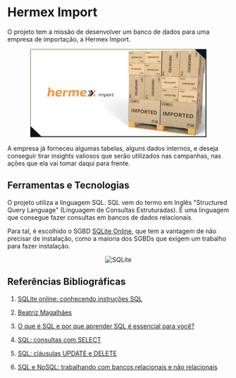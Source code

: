 # Hermex Import
O projeto tem a missão de desenvolver um banco de dados para uma empresa de importação, a Hermex Import.

<div align="center">
  <img src="figs/hermex.png" alt="" width="400" height="200">
  <br>
  <em></em>
</div>

A empresa já forneceu algumas tabelas, alguns dados internos, e deseja conseguir tirar insights valiosos que serão utilizados nas campanhas, nas ações que ela vai tomar daqui para frente.


## Ferramentas e Tecnologias
O projeto utiliza a linguagem SQL. SQL vem do termo em Inglês "Structured Query Language" (Linguagem de Consultas Estruturadas). É uma linguagem que consegue fazer consultas em bancos de dados relacionais.

Para tal, é escolhido o SGBD [SQLite Online](sqliteonline.com), que tem a vantagem de não precisar de instalação, como a maioria dos SGBDs que exigem um trabalho para fazer instalação.

<div align="center">

  ![SQLite](https://img.shields.io/badge/SQLite-000?style=for-the-badge&logo=sqlite&logoColor=07405E)

</div>

## Referências Bibliográficas
1. [SQLite online: conhecendo instruções SQL](https://cursos.alura.com.br/formacao-conhecendo-sql)

2. [Beatriz Magalhães](https://cursos.alura.com.br/user/beatriz280197)

3. [O que é SQL e por que aprender SQL é essencial para você?](https://cursos.alura.com.br/extra/alura-mais/o-que-e-sql-e-por-que-aprender-sql-e-essencial-para-voce--c9092)

4. [SQL: consultas com SELECT](https://www.alura.com.br/artigos/sql-consultas-com-select?_gl=1*6my4rj*_ga*MTQyMTIxMDgxOS4xNzE0Mzk3MzI0*_ga_1EPWSW3PCS*MTcxNDQwNDc5OS42LjEuMTcxNDQwNDgwMC4wLjAuMA..*_fplc*MFVVY0U2ZlEzUThkQXVzZW84ZGRmSTdzdTNvV0VSTDhZdGVqZHBLdmk0TnJsSmRodlVaWnE5RThYcGxGR3RFb3htbmdWVUExa0k4UFRaTUJSRFoxeXpmbzJmWHpOaWd0V2l1NTdBYlhkZkpwSXVxaTdyYmlHTTA3R25POXdRJTNEJTNE)

5. [SQL: cláusulas UPDATE e DELETE](https://www.alura.com.br/artigos/sql-clausulas-update-e-delete?_gl=1*1nuwqbm*_ga*MTQyMTIxMDgxOS4xNzE0Mzk3MzI0*_ga_1EPWSW3PCS*MTcxNDQwNDc5OS42LjEuMTcxNDQwNDk0OC4wLjAuMA..*_fplc*MFVVY0U2ZlEzUThkQXVzZW84ZGRmSTdzdTNvV0VSTDhZdGVqZHBLdmk0TnJsSmRodlVaWnE5RThYcGxGR3RFb3htbmdWVUExa0k4UFRaTUJSRFoxeXpmbzJmWHpOaWd0V2l1NTdBYlhkZkpwSXVxaTdyYmlHTTA3R25POXdRJTNEJTNE)

6. [SQL e NoSQL: trabalhando com bancos relacionais e não relacionais](https://www.alura.com.br/artigos/sql-nosql-bancos-relacionais-nao-relacionais?_gl=1*1hc4clp*_ga*MTQyMTIxMDgxOS4xNzE0Mzk3MzI0*_ga_1EPWSW3PCS*MTcxNDQwNDc5OS42LjEuMTcxNDQwNTA1Ny4wLjAuMA..*_fplc*MFVVY0U2ZlEzUThkQXVzZW84ZGRmSTdzdTNvV0VSTDhZdGVqZHBLdmk0TnJsSmRodlVaWnE5RThYcGxGR3RFb3htbmdWVUExa0k4UFRaTUJSRFoxeXpmbzJmWHpOaWd0V2l1NTdBYlhkZkpwSXVxaTdyYmlHTTA3R25POXdRJTNEJTNE) 
